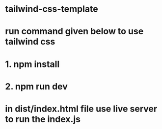 # tailwind-css-template

# run command given below to use tailwind css
# 1. npm install
# 2. npm run dev

# in dist/index.html file use live server to run the index.js
